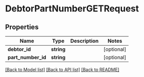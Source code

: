 # DebtorPartNumberGETRequest

## Properties
Name | Type | Description | Notes
------------ | ------------- | ------------- | -------------
**debtor_id** | **string** |  | [optional] 
**part_number_id** | **string** |  | [optional] 

[[Back to Model list]](../README.md#documentation-for-models) [[Back to API list]](../README.md#documentation-for-api-endpoints) [[Back to README]](../README.md)


